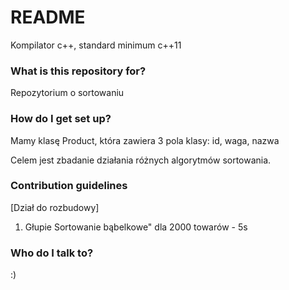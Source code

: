 # README #
Kompilator c++, standard minimum c++11

### What is this repository for? ###
Repozytorium o sortowaniu

### How do I get set up? ###
Mamy klasę Product, która zawiera 3 pola klasy: id, waga, nazwa

Celem jest zbadanie działania różnych algorytmów sortowania.

### Contribution guidelines ###

[Dział do rozbudowy]
1. Głupie Sortowanie bąbelkowe" dla 2000 towarów - 5s

### Who do I talk to? ###
:)